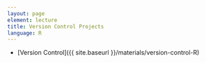 ```yaml
---
layout: page
element: lecture
title: Version Control Projects
language: R
---
```


* [Version Control]({{ site.baseurl }}/materials/version-control-R)
